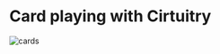 # Card playing with Cirtuitry

![cards](https://github.com/choiharam/card/blob/main/images/cards.gif)
